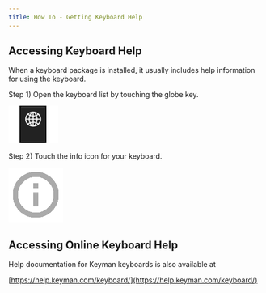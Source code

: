 ```yaml
---
title: How To - Getting Keyboard Help
---
```


## Accessing Keyboard Help
When a keyboard package is installed, it usually includes help information for using the keyboard.

Step 1)
Open the keyboard list by touching the globe key.

![](../android_images/globe-ap.png)

Step 2)
Touch the info icon for your keyboard.

![](../android_images/info-a-gray.png)


## Accessing Online Keyboard Help
Help documentation for Keyman keyboards is also available at

[https://help.keyman.com/keyboard/](https://help.keyman.com/keyboard/)
